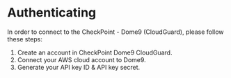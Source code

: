 # Authenticating
In order to connect to the CheckPoint - Dome9 (CloudGuard), please follow these steps:

1. Create an account in CheckPoint Dome9 CloudGuard.
2. Connect your AWS cloud account to Dome9.
3. Generate your API key ID & API key secret.

